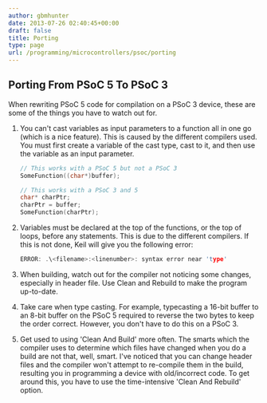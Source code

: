```yaml
---
author: gbmhunter
date: 2013-07-26 02:40:45+00:00
draft: false
title: Porting
type: page
url: /programming/microcontrollers/psoc/porting
---
```


## Porting From PSoC 5 To PSoC 3

When rewriting PSoC 5 code for compilation on a PSoC 3 device, these are some of the things you have to watch out for.

1. You can't cast variables as input parameters to a function all in one go (which is a nice feature). This is caused by the different compilers used. You must first create a variable of the cast type, cast to it, and then use the variable as an input parameter.

    ```c
    // This works with a PSoC 5 but not a PSoC 3
    SomeFunction((char*)buffer);

    // This works with a PSoC 3 and 5
    char* charPtr;
    charPtr = buffer;
    SomeFunction(charPtr);
    ```

2. Variables must be declared at the top of the functions, or the top of loops, before any statements. This is due to the different compilers. If this is not done, Keil will give you the following error:
    
    ```c
    ERROR: .\<filename>:<linenumber>: syntax error near 'type'
    ```

3. When building, watch out for the compiler not noticing some changes, especially in header file. Use Clean and Rebuild to make the program up-to-date.
4. Take care when type casting. For example, typecasting a 16-bit buffer to an 8-bit buffer on the PSoC 5 required to reverse the two bytes to keep the order correct. However, you don't have to do this on a PSoC 3.
5. Get used to using 'Clean And Build' more often. The smarts which the compiler uses to determine which files have changed when you do a build are not that, well, smart. I've noticed that you can change header files and the compiler won't attempt to re-compile them in the build, resulting you in programming a device with old/incorrect code. To get around this, you have to use the time-intensive 'Clean And Rebuild' option.

